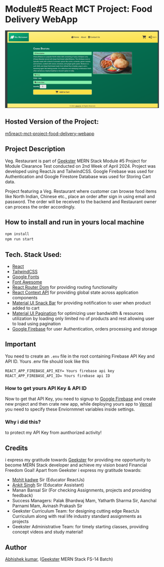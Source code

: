 # Module#5 React MCT Project: Food Delivery WebApp
![](thumbnail.png)

## Hosted Version of the Project:
[m5react-mct-project-food-delivery-webapp](https://m5react-mct-project-food-delivery-webapp.vercel.app/)

## Project Description
Veg. Restaurant is part of [Geekster](https://www.geekster.in/) MERN Stack Module #5 Project for Module Clearance Test conducted on 2nd Week of April 2024. Project was developed using ReactJs and TailwindCSS. Google Firebase was used for Authentication and Google Firestore Database was used for Storing Cart data.

Project featuring a Veg. Restaurant where customer can browse food items like North Indian, Chinese etc., place an order after sign in using email and password. The order will be received to the backend and Restaurant owner can process the order accordingly.

## How to install and run in yours local machine
```bash
npm install
npm run start
```

## Tech. Stack Used:
+ [React](https://react.dev/)
+ [TailwindCSS](https://tailwindcss.com/)
+ [Google Fonts](https://fonts.google.com/)
+ [Font Awesome](https://fontawesome.com/icons/)
+ [React Router Dom](https://reactrouter.com/en/main/start/tutorial) for providing routing functionality
+ [React Context API](https://react.dev/reference/react/useContext) for providing global state across application components
+ [Material UI Snack Bar](https://mui.com/material-ui/react-snackbar/) for providing notification to user when product added to cart
+ [Material UI Pagination](https://mui.com/material-ui/react-pagination/) for optimizing user bandwidth & resources utilization by loading only limited no of products and rest allowing user to load using pagination
+ [Google Firebase](console.firebase.google.com) for user Authentication, orders processing and storage

## Important 
You need to create an `.env` file in the root containing Firebase API Key and API ID.
Yours .env file should look like this
```
REACT_APP_FIREBASE_API_KEY= Yours firebase api key
REACT_APP_FIREBASE_API_ID= Yours firebase api ID
```
### How to get yours API Key & API ID
Now to get that API Key, you need to signup to [Google Firebase](console.firebase.google.com) and create new project and then crate new app,
while deploying yours app to [Vercel](https://vercel.com/) you need to specify these Enviornmnet variables inside settings.

### Why i did this?
to protect my API Key from aunthorized activity! 


## Credits
i express my gratitude towards [Geekster](https://www.geekster.in/) for providing me opportunity to become MERN Stack developer and achieve my vision board Financial Freedom Goal! Apart from Geekster i express my gratitude towards:
+ [Mohit kadwe](https://www.linkedin.com/in/mohit-kadwe/) Sir (Educator ReactJs)
+ [Ankit Singh](https://www.linkedin.com/in/asingh88029/) Sir (Educator Assistant)
+ Manan Bansal Sir (For checking Assignments, projects and providing feedback)
+ Success Managers: Palak Bhardwaj Mam, Yatharth Sharma Sir, Aanchal Parnami Mam, Avinash Prakash Sir
+ Geekster Curriculum Team: for designing cutting edge ReactJs Curriculum along with real life industry standard assignments as projects
+ Geekster Administrative Team: for timely starting classes, providing concept videos and study material!


## Author
[Abhishek kumar](https://www.linkedin.com/in/alex21c/), ([Geekster](https://geekster.in/) MERN Stack FS-14 Batch)



